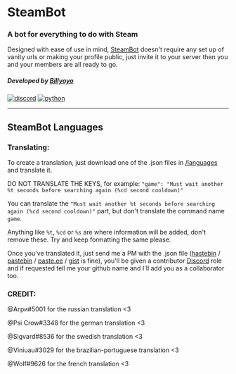 # SteamBot 
### A bot for everything to do with Steam 
Designed with ease of use in mind, [SteamBot](https://bots.discord.pw/bots/205653475298639872) doesn't require any set up of vanity urls or making your profile public, just invite it to your server then you and your members are all ready to go.

##### Developed by [Billyoyo](https://github.com/billy-yoyo) 
[![discord](https://discordapp.com/api/guilds/209743049327116309/embed.png)](https://discord.gg/JSGpedK)
[![python](https://img.shields.io/badge/python-3.4-blue.svg)](https://www.python.org/)

----
## SteamBot Languages

### Translating:
To create a translation, just download one of the .json files in [/languages](https://github.com/billy-yoyo/SteamBot-Languages/tree/master/languages) and translate it. 

DO NOT TRANSLATE THE KEYS, for example: `"game": "Must wait another %t seconds before searching again (%cd second cooldown)"`

You can translate the `"Must wait another %t seconds before searching again (%cd second cooldown)"` part, but don't translate the command name `game`.

Anything like `%t`, `%cd` or `%s` are where information will be added, don't remove these. Try and keep formatting the same please.

Once you've translated it, just send me a PM with the .json file ([hastebin](https://hastebin.com/) / [pastebin](https://pastebin.com/) / [paste.ee](https://paste.ee/) / [gist](https://gist.github.com/) is fine), you'll be given a contributor [Discord](https://discord.gg/JSGpedK) role and if requested tell me your github name and I'll add you as a collaborator too.

### CREDIT:

@Агри#5001 for the russian translation <3

@Psi Crow#3348 for the german translation <3

@Sigvard#8536 for the swedish translation <3

@Viniuau#3029 for the brazilian-portuguese translation <3

@Wolf#9626 for the french translation <3
